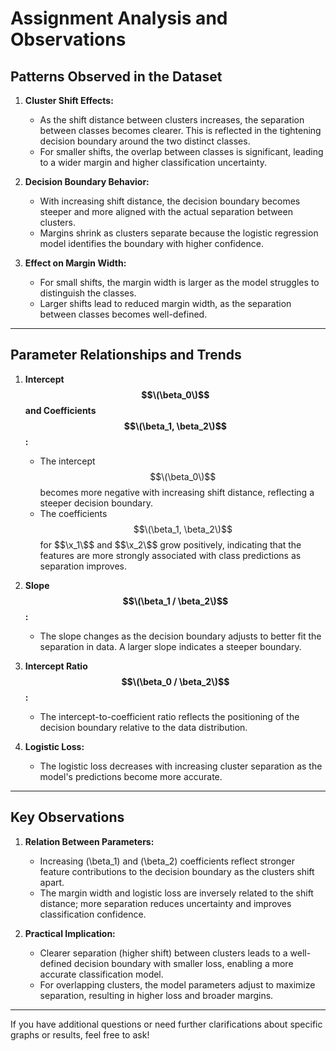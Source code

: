 # Assignment Analysis and Observations

## Patterns Observed in the Dataset

1. **Cluster Shift Effects:**
   - As the shift distance between clusters increases, the separation between classes becomes clearer. This is reflected in the tightening decision boundary around the two distinct classes.
   - For smaller shifts, the overlap between classes is significant, leading to a wider margin and higher classification uncertainty.

2. **Decision Boundary Behavior:**
   - With increasing shift distance, the decision boundary becomes steeper and more aligned with the actual separation between clusters.
   - Margins shrink as clusters separate because the logistic regression model identifies the boundary with higher confidence.

3. **Effect on Margin Width:**
   - For small shifts, the margin width is larger as the model struggles to distinguish the classes.
   - Larger shifts lead to reduced margin width, as the separation between classes becomes well-defined.

---

## Parameter Relationships and Trends

1. **Intercept $$\(\beta_0\)$$ and Coefficients $$\(\beta_1, \beta_2\)$$:**
   - The intercept $$\(\beta_0\)$$ becomes more negative with increasing shift distance, reflecting a steeper decision boundary.
   - The coefficients $$\(\beta_1, \beta_2\)$$ for $$\x_1\$$ and $$\x_2\$$ grow positively, indicating that the features are more strongly associated with class predictions as separation improves.

2. **Slope $$\(\beta_1 / \beta_2\)$$:**
   - The slope changes as the decision boundary adjusts to better fit the separation in data. A larger slope indicates a steeper boundary.

3. **Intercept Ratio $$\(\beta_0 / \beta_2\)$$:**
   - The intercept-to-coefficient ratio reflects the positioning of the decision boundary relative to the data distribution.

4. **Logistic Loss:**
   - The logistic loss decreases with increasing cluster separation as the model's predictions become more accurate.

---

## Key Observations

1. **Relation Between Parameters:**
   - Increasing \(\beta_1\) and \(\beta_2\) coefficients reflect stronger feature contributions to the decision boundary as the clusters shift apart.
   - The margin width and logistic loss are inversely related to the shift distance; more separation reduces uncertainty and improves classification confidence.

2. **Practical Implication:**
   - Clearer separation (higher shift) between clusters leads to a well-defined decision boundary with smaller loss, enabling a more accurate classification model.
   - For overlapping clusters, the model parameters adjust to maximize separation, resulting in higher loss and broader margins.

---

If you have additional questions or need further clarifications about specific graphs or results, feel free to ask!

